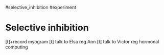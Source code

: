 #selective_inhibition 
#experiment

# Selective inhibition 

[t]+record myogram
[t] talk to Elsa reg Ann
[t] talk to Victor reg hormonal computing 
